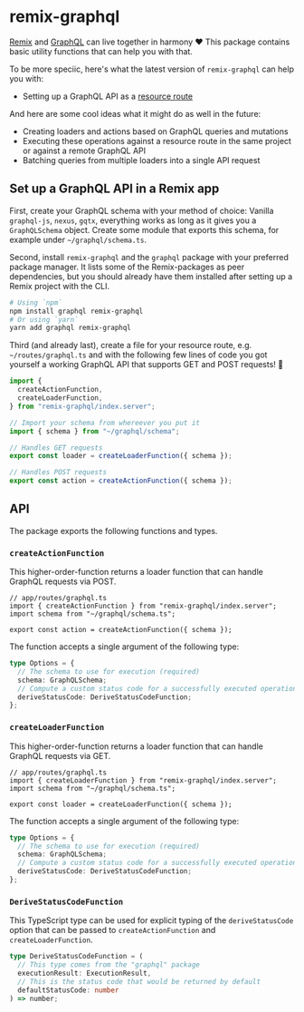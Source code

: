 # remix-graphql

[Remix](https://remix.run) and [GraphQL](https://graphql.org) can live together
in harmony ❤️ This package contains basic utility functions that can help you
with that.

To be more speciic, here's what the latest version of `remix-graphql` can help
you with:

- Setting up a GraphQL API as a [resource route](https://remix.run/docs/en/v1/guides/resource-routes)

And here are some cool ideas what it might do as well in the future:

- Creating loaders and actions based on GraphQL queries and mutations
- Executing these operations against a resource route in the same project or
  against a remote GraphQL API
- Batching queries from multiple loaders into a single API request

## Set up a GraphQL API in a Remix app

First, create your GraphQL schema with your method of choice: Vanilla
`graphql-js`, `nexus`, `gqtx`, everything works as long as it gives you
a `GraphQLSchema` object. Create some module that exports this schema,
for example under `~/graphql/schema.ts`.

Second, install `remix-graphql` and the `graphql` package with your preferred
package manager. It lists some of the Remix-packages as peer dependencies, but
you should already have them installed after setting up a Remix project with
the CLI.

```sh
# Using `npm`
npm install graphql remix-graphql
# Or using `yarn`
yarn add graphql remix-graphql
```

Third (and already last), create a file for your resource route, e.g.
`~/routes/graphql.ts` and with the following few lines of code you got
yourself a working GraphQL API that supports GET and POST requests! 🥳

```ts
import {
  createActionFunction,
  createLoaderFunction,
} from "remix-graphql/index.server";

// Import your schema from whereever you put it
import { schema } from "~/graphql/schema";

// Handles GET requests
export const loader = createLoaderFunction({ schema });

// Handles POST requests
export const action = createActionFunction({ schema });
```

## API

The package exports the following functions and types.

### `createActionFunction`

This higher-order-function returns a loader function that can handle
GraphQL requests via POST.

```tsx
// app/routes/graphql.ts
import { createActionFunction } from "remix-graphql/index.server";
import schema from "~/graphql/schema.ts";

export const action = createActionFunction({ schema });
```

The function accepts a single argument of the following type:

```ts
type Options = {
  // The schema to use for execution (required)
  schema: GraphQLSchema;
  // Compute a custom status code for a successfully executed operation (optional)
  deriveStatusCode: DeriveStatusCodeFunction;
};
```

### `createLoaderFunction`

This higher-order-function returns a loader function that can handle
GraphQL requests via GET.

```tsx
// app/routes/graphql.ts
import { createLoaderFunction } from "remix-graphql/index.server";
import schema from "~/graphql/schema.ts";

export const loader = createLoaderFunction({ schema });
```

The function accepts a single argument of the following type:

```ts
type Options = {
  // The schema to use for execution (required)
  schema: GraphQLSchema;
  // Compute a custom status code for a successfully executed operation (optional)
  deriveStatusCode: DeriveStatusCodeFunction;
};
```

### `DeriveStatusCodeFunction`

This TypeScript type can be used for explicit typing of the `deriveStatusCode`
option that can be passed to `createActionFunction` and `createLoaderFunction`.

```ts
type DeriveStatusCodeFunction = (
  // This type comes from the "graphql" package
  executionResult: ExecutionResult,
  // This is the status code that would be returned by default
  defaultStatusCode: number
) => number;
```
